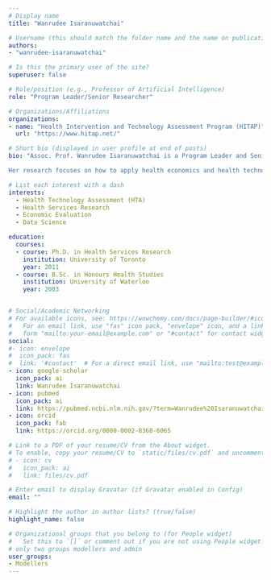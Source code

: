 ```yaml
---
# Display name
title: "Wanrudee Isaranuwatchai"

# Username (this should match the folder name and the name on publications)
authors:
- "wanrudee-isaranuwatchai"

# Is this the primary user of the site?
superuser: false

# Role/position (e.g., Professor of Artificial Intelligence)
role: "Program Leader/Senior Researcher"

# Organizations/Affiliations
organizations:
- name: "Health Intervention and Technology Assessment Program (HITAP)"
  url: "https://www.hitap.net/"

# Short bio (displayed in user profile at end of posts)
bio: "Assoc. Prof. Wanrudee Isaranuwatchai is a Program Leader and Senior Researcher of the Health Intervention and Technology Assessment Program (HITAP), Ministry of Public Health, Thailand. She is also an Affiliated Scientist at St. Michael’s Hospital, and an Assistant Professor at the Institute of Health Policy, Management and Evaluation, University of Toronto, Canada.

Her research focuses on how to apply health economics and health technology assessment (HTA) in the real-world setting. She has experience conducting economic evaluations using various methods with specific interest in the potential of big data in health economics and HTA to support evidence generation and policy-making process."

# List each interest with a dash
interests: 
  - Health Technology Assessment (HTA)
  - Health Services Research 
  - Economic Evaluation 
  - Data Science

education:
  courses:
  - course: Ph.D. in Health Services Research
    institution: University of Toronto
    year: 2011
  - course: B.Sc. in Honours Health Studies
    institution: University of Waterloo
    year: 2003


# Social/Academic Networking
# For available icons, see: https://wowchemy.com/docs/page-builder/#icons
#   For an email link, use "fas" icon pack, "envelope" icon, and a link in the
#   form "mailto:your-email@example.com" or "#contact" for contact widget.
social:
#- icon: envelope
#  icon_pack: fas
#  link: '#contact'  # For a direct email link, use "mailto:test@example.org".
- icon: google-scholar
  icon_pack: ai
  link: Wanrudee Isaranuwatchai
- icon: pubmed
  icon_pack: ai
  link: https://pubmed.ncbi.nlm.nih.gov/?term=Wanrudee%20Isaranuwatchai&sort=date 
- icon: orcid
  icon_pack: fab
  link: https://orcid.org/0000-0002-8368-6065

# Link to a PDF of your resume/CV from the About widget.
# To enable, copy your resume/CV to `static/files/cv.pdf` and uncomment the lines below.
# - icon: cv
#   icon_pack: ai
#   link: files/cv.pdf

# Enter email to display Gravatar (if Gravatar enabled in Config)
email: ""

# Highlight the author in author lists? (true/false)
highlight_name: false

# Organizational groups that you belong to (for People widget)
#   Set this to `[]` or comment out if you are not using People widget.
# only two groups modellers and admin
user_groups:
- Modellers
---
```


